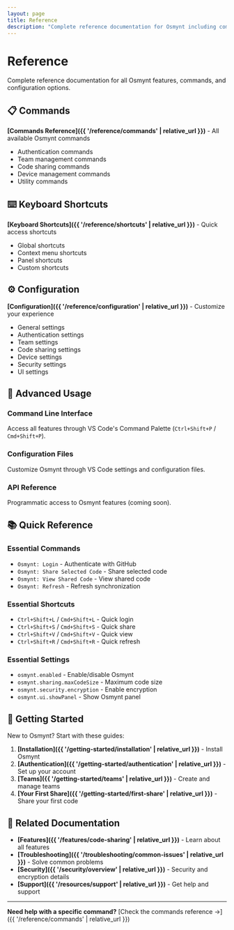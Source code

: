 ```yaml
---
layout: page
title: Reference
description: "Complete reference documentation for Osmynt including commands, keyboard shortcuts, and configuration options."
---
```


# Reference

Complete reference documentation for all Osmynt features, commands, and configuration options.

## 📋 Commands

**[Commands Reference]({{ '/reference/commands' | relative_url }})** - All available Osmynt commands
- Authentication commands
- Team management commands
- Code sharing commands
- Device management commands
- Utility commands

## ⌨️ Keyboard Shortcuts

**[Keyboard Shortcuts]({{ '/reference/shortcuts' | relative_url }})** - Quick access shortcuts
- Global shortcuts
- Context menu shortcuts
- Panel shortcuts
- Custom shortcuts

## ⚙️ Configuration

**[Configuration]({{ '/reference/configuration' | relative_url }})** - Customize your experience
- General settings
- Authentication settings
- Team settings
- Code sharing settings
- Device settings
- Security settings
- UI settings

## 🔧 Advanced Usage

### Command Line Interface
Access all features through VS Code's Command Palette (`Ctrl+Shift+P` / `Cmd+Shift+P`).

### Configuration Files
Customize Osmynt through VS Code settings and configuration files.

### API Reference
Programmatic access to Osmynt features (coming soon).

## 📚 Quick Reference

### Essential Commands
- `Osmynt: Login` - Authenticate with GitHub
- `Osmynt: Share Selected Code` - Share selected code
- `Osmynt: View Shared Code` - View shared code
- `Osmynt: Refresh` - Refresh synchronization

### Essential Shortcuts
- `Ctrl+Shift+L` / `Cmd+Shift+L` - Quick login
- `Ctrl+Shift+S` / `Cmd+Shift+S` - Quick share
- `Ctrl+Shift+V` / `Cmd+Shift+V` - Quick view
- `Ctrl+Shift+R` / `Cmd+Shift+R` - Quick refresh

### Essential Settings
- `osmynt.enabled` - Enable/disable Osmynt
- `osmynt.sharing.maxCodeSize` - Maximum code size
- `osmynt.security.encryption` - Enable encryption
- `osmynt.ui.showPanel` - Show Osmynt panel

## 🎯 Getting Started

New to Osmynt? Start with these guides:

1. **[Installation]({{ '/getting-started/installation' | relative_url }})** - Install Osmynt
2. **[Authentication]({{ '/getting-started/authentication' | relative_url }})** - Set up your account
3. **[Teams]({{ '/getting-started/teams' | relative_url }})** - Create and manage teams
4. **[Your First Share]({{ '/getting-started/first-share' | relative_url }})** - Share your first code

## 🔗 Related Documentation

- **[Features]({{ '/features/code-sharing' | relative_url }})** - Learn about all features
- **[Troubleshooting]({{ '/troubleshooting/common-issues' | relative_url }})** - Solve common problems
- **[Security]({{ '/security/overview' | relative_url }})** - Security and encryption details
- **[Support]({{ '/resources/support' | relative_url }})** - Get help and support

---

**Need help with a specific command?** [Check the commands reference →]({{ '/reference/commands' | relative_url }})

